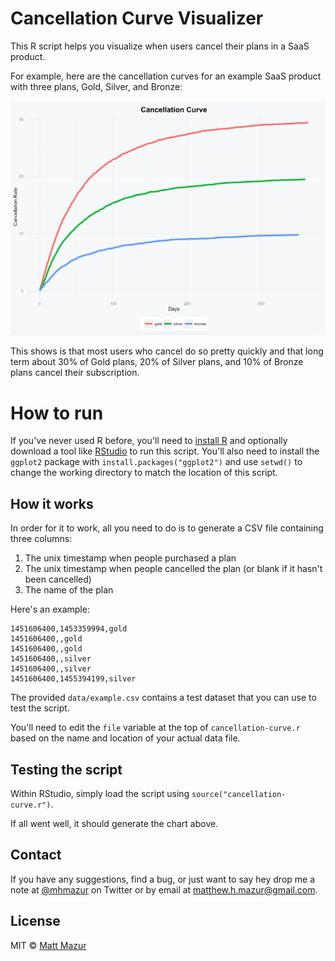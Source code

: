 # Cancellation Curve Visualizer

This R script helps you visualize when users cancel their plans in a SaaS product.

For example, here are the cancellation curves for an example SaaS product with three plans, Gold, Silver, and Bronze:

![Cancellation Curve Example](images/example.png)

This shows is that most users who cancel do so pretty quickly and that long term about 30% of Gold plans, 20% of Silver plans, and 10% of Bronze plans cancel their subscription.

# How to run

If you've never used R before, you'll need to [install R](https://cran.r-project.org/mirrors.html) and optionally download a tool like [RStudio](https://www.rstudio.com/products/rstudio/download/) to run this script. You'll also need to install the `ggplot2` package with `install.packages("ggplot2")` and use `setwd()` to change the working directory to match the location of this script.

## How it works

In order for it to work, all you need to do is to generate a CSV file containing three columns:

1. The unix timestamp when people purchased a plan
2. The unix timestamp when people cancelled the plan (or blank if it hasn't been cancelled)
3. The name of the plan

Here's an example:

```
1451606400,1453359994,gold
1451606400,,gold
1451606400,,gold
1451606400,,silver
1451606400,,silver
1451606400,1455394199,silver
```

The provided `data/example.csv` contains a test dataset that you can use to test the script.

You'll need to edit the `file` variable at the top of `cancellation-curve.r` based on the name and location of your actual data file.

## Testing the script

Within RStudio, simply load the script using `source("cancellation-curve.r")`.

If all went well, it should generate the chart above.

## Contact

If you have any suggestions, find a bug, or just want to say hey drop me a note at [@mhmazur](https://twitter.com/mhmazur) on Twitter or by email at matthew.h.mazur@gmail.com.

## License

MIT © [Matt Mazur](http://mattmazur.com)
